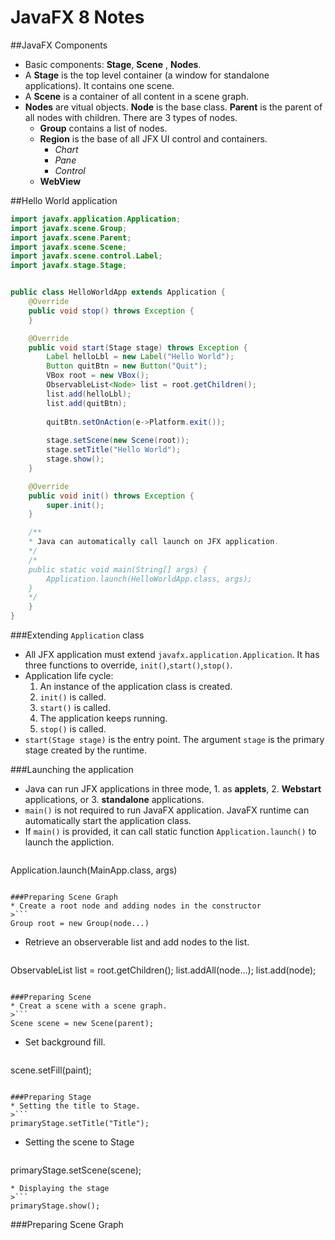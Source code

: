 # JavaFX 8 Notes

##JavaFX Components
* Basic components: **Stage**, **Scene**
, **Nodes**.
* A **Stage** is the top level container (a window for standalone applications). It contains one scene.
* A **Scene** is a container of all content in a scene graph. 
* **Nodes** are vitual objects. **Node** is the base class. **Parent** is the parent of all nodes with children. There are 3 types of nodes.
  * **Group** contains a list of nodes.
  * **Region** is the base of all JFX UI control and containers.
    * *Chart*
    * *Pane*
    * *Control*
  * **WebView** 

##Hello World application


```java
import javafx.application.Application;
import javafx.scene.Group;
import javafx.scene.Parent;
import javafx.scene.Scene;
import javafx.scene.control.Label;
import javafx.stage.Stage;


public class HelloWorldApp extends Application {
	@Override
	public void stop() throws Exception {
	}

	@Override
	public void start(Stage stage) throws Exception {
		Label helloLbl = new Label("Hello World");
		Button quitBtn = new Button("Quit");
		VBox root = new VBox();
		ObservableList<Node> list = root.getChildren();
		list.add(helloLbl);
		list.add(quitBtn);
		
		quitBtn.setOnAction(e->Platform.exit());
		
		stage.setScene(new Scene(root));
		stage.setTitle("Hello World");
		stage.show();
	}

	@Override
	public void init() throws Exception {
		super.init();
	}

	/**
	* Java can automatically call launch on JFX application.
	*/
	/*
	public static void main(String[] args) {
		Application.launch(HelloWorldApp.class, args);
	}
	*/
	}
}
```

###Extending `Application` class

* All JFX application must extend `javafx.application.Application`. It has three functions to override, `init()`,`start()`,`stop()`.
* Application life cycle:
  1. An instance of the application class is created.  
  2. `init()` is called.
  3. `start()` is called.
  4. The application keeps running.
  5. `stop()` is called.
* `start(Stage stage)` is the entry point. The argument `stage` is the primary stage created by the runtime.

###Launching the application

* Java can run JFX applications in three mode, 1. as **applets**, 2. **Webstart** applications, or 3. **standalone** applications.
* `main()` is not required to run JavaFX application. JavaFX runtime can automatically start the application class. 
* If `main()` is provided, it can call static function `Application.launch()` to launch the appliction.
>```
Application.launch(MainApp.class, args)
```

###Preparing Scene Graph
* Create a root node and adding nodes in the constructor
>```
Group root = new Group(node...)
```
* Retrieve an observerable list and add nodes to the list.
>```
ObservableList<Node> list = root.getChildren();
list.addAll(node...);
list.add(node);
```

###Preparing Scene
* Creat a scene with a scene graph. 
>```
Scene scene = new Scene(parent);
```
* Set background fill. 
>```
scene.setFill(paint);
```

###Preparing Stage
* Setting the title to Stage. 
>```
primaryStage.setTitle("Title"); 
```       
* Setting the scene to Stage 
>```
primaryStage.setScene(scene); 
```    
* Displaying the stage 
>```
primaryStage.show();
```

###Preparing Scene Graph
